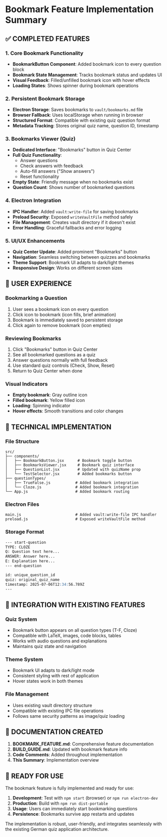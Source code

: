 # Bookmark Feature Implementation Summary

## ✅ COMPLETED FEATURES

### 1. Core Bookmark Functionality
- **BookmarkButton Component**: Added bookmark icon to every question block
- **Bookmark State Management**: Tracks bookmark status and updates UI
- **Visual Feedback**: Filled/unfilled bookmark icon with hover effects
- **Loading States**: Shows spinner during bookmark operations

### 2. Persistent Bookmark Storage
- **Electron Storage**: Saves bookmarks to `vault/bookmarks.md` file
- **Browser Fallback**: Uses localStorage when running in browser
- **Structured Format**: Compatible with existing quiz question format
- **Metadata Tracking**: Stores original quiz name, question ID, timestamp

### 3. Bookmarks Viewer (Quiz)
- **Dedicated Interface**: "Bookmarks" button in Quiz Center
- **Full Quiz Functionality**: 
  - Answer questions
  - Check answers with feedback
  - Auto-fill answers ("Show answers")
  - Reset functionality
- **Empty State**: Friendly message when no bookmarks exist
- **Question Count**: Shows number of bookmarked questions

### 4. Electron Integration
- **IPC Handler**: Added `vault:write-file` for saving bookmarks
- **Preload Security**: Exposed `writeVaultFile` method safely
- **File Management**: Creates vault directory if it doesn't exist
- **Error Handling**: Graceful fallbacks and error logging

### 5. UI/UX Enhancements
- **Quiz Center Update**: Added prominent "Bookmarks" button
- **Navigation**: Seamless switching between quizzes and bookmarks
- **Theme Support**: Bookmark UI adapts to dark/light themes
- **Responsive Design**: Works on different screen sizes

## 🎯 USER EXPERIENCE

### Bookmarking a Question
1. User sees a bookmark icon on every question
2. Click icon to bookmark (icon fills, brief animation)
3. Bookmark is immediately saved to persistent storage
4. Click again to remove bookmark (icon empties)

### Reviewing Bookmarks
1. Click "Bookmarks" button in Quiz Center
2. See all bookmarked questions as a quiz
3. Answer questions normally with full feedback
4. Use standard quiz controls (Check, Show, Reset)
5. Return to Quiz Center when done

### Visual Indicators
- **Empty bookmark**: Gray outline icon
- **Filled bookmark**: Yellow filled icon  
- **Loading**: Spinning indicator
- **Hover effects**: Smooth transitions and color changes

## 🔧 TECHNICAL IMPLEMENTATION

### File Structure
```
src/
├── components/
│   ├── BookmarkButton.jsx      # Bookmark toggle button
│   ├── BookmarksViewer.jsx     # Bookmark quiz interface
│   ├── QuestionList.jsx        # Updated with quizName prop
│   └── TestSelector.jsx        # Added bookmarks button
├── questionTypes/
│   ├── TrueFalse.js           # Added bookmark integration
│   └── Cloze.js               # Added bookmark integration
└── App.js                     # Added bookmark routing
```

### Electron Files
```
main.js                        # Added vault:write-file IPC handler
preload.js                     # Exposed writeVaultFile method
```

### Storage Format
```markdown
--- start-question
TYPE: CLOZE
Q: Question text here...
ANSWER: Answer here...
E: Explanation here...
--- end-question

id: unique_question_id
quiz: original_quiz_name
timestamp: 2025-07-06T12:34:56.789Z
---
```

## 🔄 INTEGRATION WITH EXISTING FEATURES

### Quiz System
- Bookmark button appears on all question types (T-F, Cloze)
- Compatible with LaTeX, images, code blocks, tables
- Works with audio questions and explanations
- Maintains quiz state and navigation

### Theme System
- Bookmark UI adapts to dark/light mode
- Consistent styling with rest of application
- Hover states work in both themes

### File Management
- Uses existing vault directory structure
- Compatible with existing IPC file operations
- Follows same security patterns as image/quiz loading

## 📖 DOCUMENTATION CREATED

1. **BOOKMARK_FEATURE.md**: Comprehensive feature documentation
2. **BUILD_GUIDE.md**: Updated with bookmark feature info
3. **Code Comments**: Added throughout implementation
4. **This Summary**: Implementation overview

## 🚀 READY FOR USE

The bookmark feature is fully implemented and ready for use:

1. **Development**: Test with `npm start` (browser) or `npm run electron-dev`
2. **Production**: Build with `npm run dist-portable` 
3. **Usage**: Users can immediately start bookmarking questions
4. **Persistence**: Bookmarks survive app restarts and updates

The implementation is robust, user-friendly, and integrates seamlessly with the existing German quiz application architecture.

